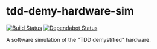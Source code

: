 # tdd-demy-hardware-sim
[![Build Status](https://travis-ci.org/hellman-and-hero/tdd-demy-hardware-sim.svg?branch=master)](https://travis-ci.org/hellman-and-hero/tdd-demy-hardware-sim)
[![Dependabot Status](https://api.dependabot.com/badges/status?host=github&repo=hellman-and-hero/tdd-demy-hardware-sim)](https://dependabot.com)

A software simulation of the "TDD demystified" hardware. 

